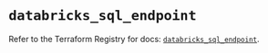 # `databricks_sql_endpoint`

Refer to the Terraform Registry for docs: [`databricks_sql_endpoint`](https://registry.terraform.io/providers/databricks/databricks/1.39.0/docs/resources/sql_endpoint).
